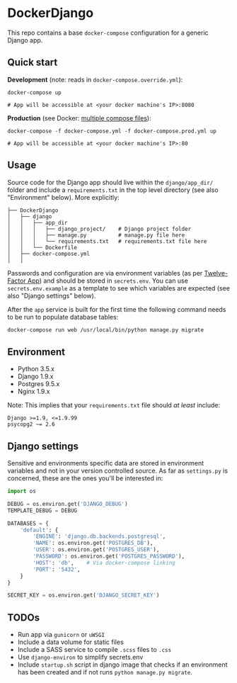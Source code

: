 DockerDjango
============

This repo contains a base `docker-compose` configuration for a generic Django
app.


Quick start
-----------

**Development** (note: reads in `docker-compose.override.yml`):

```
docker-compose up

# App will be accessible at <your docker machine's IP>:8080
```

**Production** (see Docker: [multiple compose files][compose-doco]):

```
docker-compose -f docker-compose.yml -f docker-compose.prod.yml up

# App will be accessible at <your docker machine's IP>:80 
```



Usage
-----

Source code for the Django app should live within the `django/app_dir/` folder
and include a `requirements.txt` in the top level directory (see also
"Environment" below). More explicitly:

```
├── DockerDjango
│   ├── django
│   │   ├── app_dir
│   │   │   ├── django_project/    # Django project folder
│   │   │   ├── manage.py          # manage.py file here
│   │   │   └── requirements.txt   # requirements.txt file here
│   │   └── Dockerfile
│   ├── docker-compose.yml
│   │
```

Passwords and configuration are via environment variables (as per
[Twelve-Factor App](http://12factor.net/config)) and should be stored in
`secrets.env`. You can use `secrets.env.example` as a template to see which
variables are expected (see also "Django settings" below).

After the `app` service is built for the first time the following command
needs to be run to populate database tables:

```bash
docker-compose run web /usr/local/bin/python manage.py migrate
```

[compose-doco]: https://docs.docker.com/compose/extends/#different-environments


Environment
-----------

* Python 3.5.x
* Django 1.9.x
* Postgres 9.5.x
* Nginx 1.9.x

Note: This implies that your `requirements.txt` file should *at least* include:

```
Django >=1.9, <=1.9.99
psycopg2 ~= 2.6
```


Django settings
---------------

Sensitive and environments specific data are stored in environment variables
and not in your version controlled source. As far as `settings.py` is
concerned, these are the ones you'll be interested in:

```python
import os

DEBUG = os.environ.get('DJANGO_DEBUG')
TEMPLATE_DEBUG = DEBUG

DATABASES = {
    'default': {
        'ENGINE': 'django.db.backends.postgresql',
        'NAME': os.environ.get('POSTGRES_DB'),
        'USER': os.environ.get('POSTGRES_USER'),
        'PASSWORD': os.environ.get('POSTGRES_PASSWORD'),
        'HOST': 'db',    # Via docker-compose linking
        'PORT': '5432',
    }
}

SECRET_KEY = os.environ.get('DJANGO_SECRET_KEY')
```


TODOs
-----

- Run app via `gunicorn` or `uWSGI`
- Include a data volume for static files
- Include a SASS service to compile `.scss` files to `.css`
- Use `django-environ` to simplify secrets.env
- Include `startup.sh` script in django image that checks if an environment
  has been created and if not runs `python manage.py migrate`.

